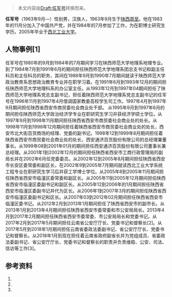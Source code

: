 > 本文内容由[Draft:任军号](https://zh.wikipedia.org/wiki/Draft:任军号)转换而来。


**任军号**（1963年9月—）性别男，汉族人，1963年9月生于[陕西](https://zh.wikipedia.org/wiki/陕西 "wikilink")[周至](https://zh.wikipedia.org/wiki/周至 "wikilink")。他在1983年的11月分加入了中国共产党，并在1984年的7月参加了工作，为在职博士研究生学历。2005年毕业于[西北工业大学](../Page/西北工业大学.md "wikilink")。

## 人物事例\[1\]

任军号在1980年的9月到1984年的7月期间学习在陕西师范大学地理系地理专业。到了1984年7月到1991年6月的期间担任陕西师范大学地理系团总支书记和副主任科员和主任科员的职务，其间在1988年9月到1990年7月期间就读于陕西师范大学政治教育系思想政治教育专业并在职学习着。在1991年6月到1993年12月的期间担任陕西师范大学地理科系的办公室主任。从1993年12月到1997年04期间担任了陕西师范大学地理系党总支副书记，担任着陕西师范大学地理系党总支副书记的任军号在1996年11月到1997年4月借调国家教委高校学生司工作。1997年4月到1997年9月期间担任陕西省西安市商贸委社会商业处干部。 从1995年9月到1997年6月的期间担任陕西师范大学政治经济学专业在职研究生学习并获经济学硕士学位。从1997年9月到1998年11月期间担任陕西省西安市商贸委社会商业处的处长。从1998年11月到1998年12月期间担任着陕西省西安市商贸委社会商业处的处长，西安市北大街百货商场的经理、党委的副书记。1998年12到1999年8月期间担任着陕西省西安市商贸委社会商业处的处长，西安通济百货股份有限公司的总经理兼董事长。从1999年08到2001年01月的期间担任西安通济百货股份有限公司董事长兼总经理。从2001年1到2002年12月的期间担任陕西省西安市工商行政管理局的副局长并在2002年6月任党委委员。从2002年12到2005年8月期间担任陕西省西安市长安区委常委和副区长，在2002年9到2005年7月期间就读西北工业大学系统工程专业在职研究生学习后并获工学博士学位。从2005年8到2005年11月期间担任陕西省西安市临潼区委常委和副区长。从2005年11到2005年12月期间担任陕西省西安市临潼区委副书记和副区长。从2005年12到2006年的1月期间担任陕西省西安市临潼区委副书记并代为区长。从2006年1到2007年3月的期间担任陕西省西安市临潼区委副书记和区长。从2007年03到2012年02月期间担任陕西省西安市临潼区委书记。从2012年2月到2013年1月期间担任了陕西省西安市的副市长。从2013年1月到2013年4月期间担任陕西省西安市委常委和市公安局局长。2013年4月到2017年2月期间担任陕西省西安市委常委、市公安局局长和党委书记。从2017年2月到2017年5月期间担任云南省公安厅厅长、党委书记和督察长\[2\]。从2017年5月到2018年1月期间担任云南省委政法委副书记、省公安厅厅长、党委书记和督察长。从2018年1月到现在担任着云南省政府副省长并为党组成员、省委政法委副书记、省公安厅厅长、党委书记和督察长的职责并负责维稳、公安、司法、信访等工作\[3\]。

## 参考资料

1.
2.
3.